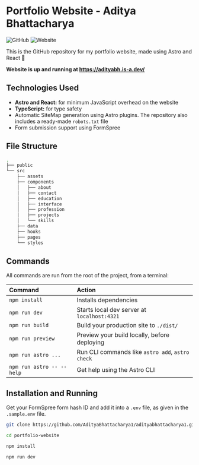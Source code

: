 # Portfolio Website - Aditya Bhattacharya

<p>
	<img alt="GitHub" src="https://img.shields.io/github/license/AdityaBhattacharya1/adityabhattacharya1.github.io?color=red&style=for-the-badge">
	<img alt="Website" src="https://img.shields.io/website?down_color=red&down_message=currently%20down&style=for-the-badge&up_color=dark%20green&up_message=up%20and%20running&url=https%3A%2F%2Fadityabh.is-a.dev/">
</p>

This is the GitHub repository for my portfolio website, made using Astro and React 🚀

**Website is up and running at https://adityabh.is-a.dev/**

## Technologies Used

-   **Astro and React:** for minimum JavaScript overhead on the website
-   **TypeScript:** for type safety
-   Automatic SiteMap generation using Astro plugins. The repository also includes a ready-made `robots.txt` file
-   Form submission support using FormSpree

## File Structure

```sh
.
├── public
└── src
    ├── assets
    ├── components
    │   ├── about
    │   ├── contact
    │   ├── education
    │   ├── interface
    │   ├── profession
    │   ├── projects
    │   └── skills
    ├── data
    ├── hooks
    ├── pages
    └── styles
```

## Commands

All commands are run from the root of the project, from a terminal:

| Command                   | Action                                           |
| :------------------------ | :----------------------------------------------- |
| `npm install`             | Installs dependencies                            |
| `npm run dev`             | Starts local dev server at `localhost:4321`      |
| `npm run build`           | Build your production site to `./dist/`          |
| `npm run preview`         | Preview your build locally, before deploying     |
| `npm run astro ...`       | Run CLI commands like `astro add`, `astro check` |
| `npm run astro -- --help` | Get help using the Astro CLI                     |

## Installation and Running

Get your FormSpree form hash ID and add it into a `.env` file, as given in the `.sample.env` file.

```sh
git clone https://github.com/AdityaBhattacharya1/adityabhattacharya1.github.io portfolio-website

cd portfolio-website

npm install

npm run dev
```
